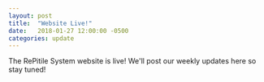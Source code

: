 ```yaml
---
layout: post
title:  "Website Live!"
date:   2018-01-27 12:00:00 -0500
categories: update
---
```

The RePitile System website is live! We'll post our weekly updates here so stay tuned!
